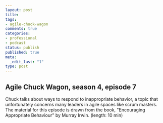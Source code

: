 ```yaml
---
layout: post
title: 
tags:
- agile-chuck-wagon
comments: true
categories:
- professional
- podcast
status: publish
published: true
meta:
  _edit_last: "1"
type: post
---
```


## Agile Chuck Wagon, season 4, episode 7

Chuck talks about ways to respond to inappropriate behavior, a topic that unfortunately concerns many leaders in agile spaces like scrum masters. The material for this episode is drawn from the book, "Encouraging Appropriate Behaviour" by Murray Irwin. (length: 10 min)
